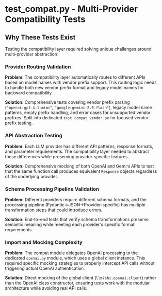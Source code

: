 # test_compat.py - Multi-Provider Compatibility Tests

## Why These Tests Exist

Testing the compatibility layer required solving unique challenges around multi-provider abstraction:

### Provider Routing Validation
**Problem**: The compatibility layer automatically routes to different APIs based on model names with vendor prefix support. This routing logic needs to handle both new vendor prefix format and legacy model names for backward compatibility.

**Solution**: Comprehensive tests covering vendor prefix parsing (`"openai:gpt-4.1-mini"`, `"google:gemini-2.5-flash"`), legacy model name patterns, empty prefix handling, and error cases for unsupported vendor prefixes. Split into dedicated `test_compat_vendor.py` for focused vendor prefix testing.

### API Abstraction Testing
**Problem**: Each LLM provider has different API patterns, response formats, and parameter requirements. The compatibility layer needed to abstract these differences while preserving provider-specific features.

**Solution**: Comprehensive mocking of both OpenAI and Gemini APIs to test that the same function call produces equivalent `Response` objects regardless of the underlying provider.

### Schema Processing Pipeline Validation
**Problem**: Different providers require different schema formats, and the processing pipeline (Pydantic→JSON→Provider-specific) has multiple transformation steps that could introduce errors.

**Solution**: End-to-end tests that verify schema transformations preserve semantic meaning while meeting each provider's specific format requirements.

### Import and Mocking Complexity
**Problem**: The compat module delegates OpenAI processing to the dedicated `openai.py` module, which uses a global client instance. This required specific mocking strategies to properly intercept API calls without triggering actual OpenAI authentication.

**Solution**: Direct mocking of the global client (`llm7shi.openai.client`) rather than the OpenAI class constructor, ensuring tests work with the modular architecture while avoiding real API calls.